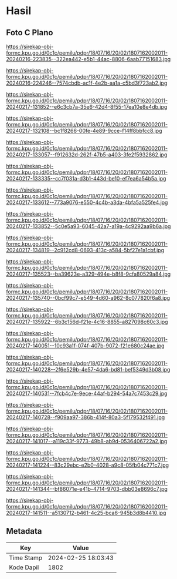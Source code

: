 # Hasil

## Foto C Plano

https://sirekap-obj-formc.kpu.go.id/0c1c/pemilu/pdpr/18/07/16/20/02/1807162002011-20240216-223835--322ea442-e5b1-44ac-8806-6aab77151683.jpg

https://sirekap-obj-formc.kpu.go.id/0c1c/pemilu/pdpr/18/07/16/20/02/1807162002011-20240216-224246--7574cbdb-ac1f-4e2b-aa1a-c5bd3f723ab2.jpg

https://sirekap-obj-formc.kpu.go.id/0c1c/pemilu/pdpr/18/07/16/20/02/1807162002011-20240217-131852--e6c3cb7a-35e6-42d4-8f55-17ea10e8e4db.jpg

https://sirekap-obj-formc.kpu.go.id/0c1c/pemilu/pdpr/18/07/16/20/02/1807162002011-20240217-132108--bc1f8266-00fe-4e89-9cce-f14ff8bbfcc8.jpg

https://sirekap-obj-formc.kpu.go.id/0c1c/pemilu/pdpr/18/07/16/20/02/1807162002011-20240217-133057--f912632d-262f-47b5-a403-3fe2f5932862.jpg

https://sirekap-obj-formc.kpu.go.id/0c1c/pemilu/pdpr/18/07/16/20/02/1807162002011-20240217-133335--cc7f031a-d3b1-443d-be10-ef7ea6a54b5a.jpg

https://sirekap-obj-formc.kpu.go.id/0c1c/pemilu/pdpr/18/07/16/20/02/1807162002011-20240217-133612--773a9076-e550-4c4b-a3da-4bfa5a525fe4.jpg

https://sirekap-obj-formc.kpu.go.id/0c1c/pemilu/pdpr/18/07/16/20/02/1807162002011-20240217-133852--5c0e5a93-6045-42a7-a19a-4c9292aa9b6a.jpg

https://sirekap-obj-formc.kpu.go.id/0c1c/pemilu/pdpr/18/07/16/20/02/1807162002011-20240217-134819--2c912cd8-0693-413c-a584-5bf27e1a1cbf.jpg

https://sirekap-obj-formc.kpu.go.id/0c1c/pemilu/pdpr/18/07/16/20/02/1807162002011-20240217-135523--ba39623e-a329-494e-b8f8-9cfa80529a84.jpg

https://sirekap-obj-formc.kpu.go.id/0c1c/pemilu/pdpr/18/07/16/20/02/1807162002011-20240217-135740--0bcf99c7-e549-4d60-a962-8c077820f6a8.jpg

https://sirekap-obj-formc.kpu.go.id/0c1c/pemilu/pdpr/18/07/16/20/02/1807162002011-20240217-135922--6b3c156d-f21e-4c16-8855-a827098c60c3.jpg

https://sirekap-obj-formc.kpu.go.id/0c1c/pemilu/pdpr/18/07/16/20/02/1807162002011-20240217-140051--10c93a1f-074f-407b-9072-f21e680c24ae.jpg

https://sirekap-obj-formc.kpu.go.id/0c1c/pemilu/pdpr/18/07/16/20/02/1807162002011-20240217-140228--2f6e529b-4e57-4da6-bd81-bef5349d3b08.jpg

https://sirekap-obj-formc.kpu.go.id/0c1c/pemilu/pdpr/18/07/16/20/02/1807162002011-20240217-140531--7fcb4c7e-9ece-44af-b294-54a7c7453c29.jpg

https://sirekap-obj-formc.kpu.go.id/0c1c/pemilu/pdpr/18/07/16/20/02/1807162002011-20240217-140728--f909aa97-386b-414f-80a3-5f179532f491.jpg

https://sirekap-obj-formc.kpu.go.id/0c1c/pemilu/pdpr/18/07/16/20/02/1807162002011-20240217-141017--a119c33f-9773-49b8-ab9d-0536406722a2.jpg

https://sirekap-obj-formc.kpu.go.id/0c1c/pemilu/pdpr/18/07/16/20/02/1807162002011-20240217-141224--83c29ebc-e2b0-4028-a9c8-05fb04c771c7.jpg

https://sirekap-obj-formc.kpu.go.id/0c1c/pemilu/pdpr/18/07/16/20/02/1807162002011-20240217-141344--bf86071e-e41b-4714-9703-dbb03e8696c7.jpg

https://sirekap-obj-formc.kpu.go.id/0c1c/pemilu/pdpr/18/07/16/20/02/1807162002011-20240217-141511--a5130712-b461-4c25-bca6-945b3d8b4410.jpg


## Metadata

| Key        | Value               |
| ---------- | ------------------- |
| Time Stamp | 2024-02-25 18:03:43 |
| Kode Dapil | 1802                |



